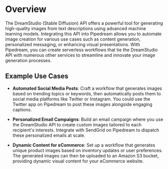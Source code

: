 # Overview

The DreamStudio (Stable Diffusion) API offers a powerful tool for generating high-quality images from text descriptions using advanced machine learning models. Integrating this API into Pipedream allows you to automate image creation for various use cases such as content generation, personalized messaging, or enhancing visual presentations. With Pipedream, you can create serverless workflows that tie the DreamStudio API with numerous other services to streamline and innovate your image generation processes.

## Example Use Cases

- **Automated Social Media Posts**: Craft a workflow that generates images based on trending topics or keywords, then automatically posts them to social media platforms like Twitter or Instagram. You could use the Twitter app on Pipedream to post these images alongside engaging captions.

- **Personalized Email Campaigns**: Build an email campaign where you use the DreamStudio API to create custom images tailored to each recipient's interests. Integrate with SendGrid on Pipedream to dispatch these personalized emails at scale.

- **Dynamic Content for eCommerce**: Set up a workflow that generates unique product images based on inventory updates or user preferences. The generated images can then be uploaded to an Amazon S3 bucket, providing dynamic visual content for your eCommerce website.
